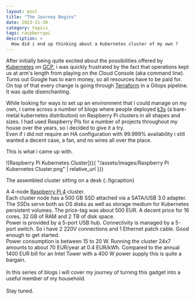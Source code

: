 ```yaml
---
layout: post
title: "The Journey Begins"
date: 2023-11-30
category: topics
tags: raspberrypi
description: >
  How did i end up thinking about a Kubernetes cluster of my own ?
---
```

After initially being quite excited about the possibilities offered by [Kubernetes](https://kubernetes.io/) on [GCP](https://cloud.google.com/),
i was quickly frustrated by the fact that operations kept us at arm's length from playing on the Cloud Console (aka command line).<br/>
Turns out Google has to earn money, so all resources have to be paid for. On top of that
every change is going through [Terraform](https://www.terraform.io/) in a Gitops pipeline. It was quite disenchanting.

While looking for ways to set up an environment that i could manage on my own, i came across 
a number of blogs where people deployed [k3s](https://k3s.io/) (a bare-metal kubernetes distribution) on 
Raspberry Pi clusters in all shapes and sizes. I had used Raspberry PIs for a number of projects throughout my house over the years,
so i decided to give it a try.
<br/>
Even if i did not require an HA configuration with 99.999% availability i still wanted a decent case, a fan, and no wires all over the place.

This is what i came up with.

![Raspberry Pi Kubernetes Cluster]({{ "/assets/images/Raspberry Pi Kubernetes Cluster.png" | relative_url }})

The assembled cluster sitting on a desk
{:.figcaption}

A 4-node [Raspberry Pi 4](https://www.raspberrypi.com/products/raspberry-pi-4-model-b/) cluster.<br/>
Each cluster node has a 500 GB SSD attached via a SATA/USB 3.0 adapter. The SSDs serve both as OS disks as well as storage medium for Kubernetes persistent volumes. The price-tag was about 500 EUR. A decent price for 16 cores, 32 GB of RAM and 2 TB of disk space.<br/>
Power is provided by a 5-port USB hub. Connectivity is managed by a 5-port switch. So i have 2 220V connections and 1 Ethernet patch cable. Good enough to get started.<br/>
Power consumption is between 15 to 20 W. Running the cluster 24x7 amounts to about 70 EUR/year at 0.4 EUR/kWh. Compared to the annual 1400 EUR bill for an Intel Tower with a 400 W power supply this is quite a bargain.<br/>
<br/>
In this series of blogs i will cover my journey of turning this gadget into a useful member of my household.
<br/><br/>
Stay tuned.
  